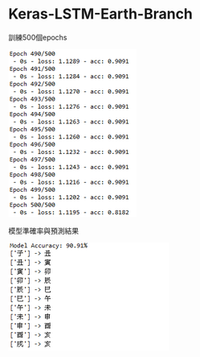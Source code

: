 # Keras-LSTM-Earth-Branch

訓練500個epochs

![image](https://github.com/YuXiangWa/Keras-LSTM-Earth-Branch/blob/master/Train.PNG)

模型準確率與預測結果

![image](https://github.com/YuXiangWa/Keras-LSTM-Earth-Branch/blob/master/Demo.PNG)
